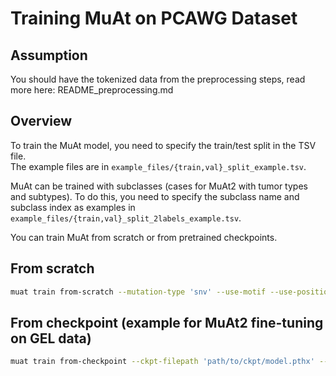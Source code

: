 # Training MuAt on PCAWG Dataset

## Assumption
You should have the tokenized data from the preprocessing steps, read more here: README_preprocessing.md

## Overview
To train the MuAt model, you need to specify the train/test split in the TSV file. <br>
The example files are in `example_files/{train,val}_split_example.tsv`. <br>

MuAt can be trained with subclasses (cases for MuAt2 with tumor types and subtypes).
To do this, you need to specify the subclass name and subclass index as examples in `example_files/{train,val}_split_2labels_example.tsv`. <br>

You can train MuAt from scratch or from pretrained checkpoints.
## From scratch
```bash
muat train from-scratch --mutation-type 'snv' --use-motif --use-position --use-ges --train-split-filepath 'path/to/example_files/train_split_example.tsv' --val-split-filepath 'path/to/example_files/val_split_example.tsv' --save-dir 'path/to/save/ckpt/' --epoch 100 --learning-rate 0.001 --batch-size 4 --n-layer 1 --n-head 1 --n-emb 128 --mutation-sampling-size 5000
```

## From checkpoint (example for MuAt2 fine-tuning on GEL data)
```bash
muat train from-checkpoint --ckpt-filepath 'path/to/ckpt/model.pthx' --mutation-type 'snv+mnv' --train-split-filepath 'path/to/example_files/train_split_2labels_example.tsv' --val-split-filepath 'path/to/example_files/val_split_example.tsv' --save-dir 'path/to/save/ckpt/' --epoch 5
```








